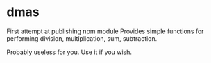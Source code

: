# dmas
First attempt at publishing npm module
Provides simple functions for performing division, multiplication, sum, subtraction.

Probably useless for you. Use it if you wish.
